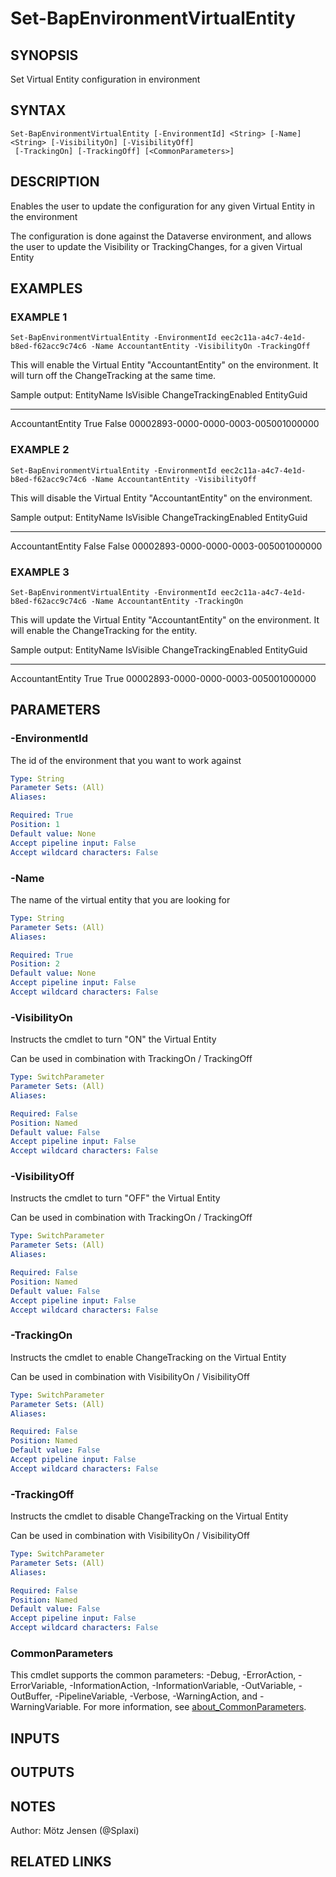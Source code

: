 ﻿---
external help file: d365bap.tools-help.xml
Module Name: d365bap.tools
online version:
schema: 2.0.0
---

# Set-BapEnvironmentVirtualEntity

## SYNOPSIS
Set Virtual Entity configuration in environment

## SYNTAX

```
Set-BapEnvironmentVirtualEntity [-EnvironmentId] <String> [-Name] <String> [-VisibilityOn] [-VisibilityOff]
 [-TrackingOn] [-TrackingOff] [<CommonParameters>]
```

## DESCRIPTION
Enables the user to update the configuration for any given Virtual Entity in the environment

The configuration is done against the Dataverse environment, and allows the user to update the Visibility or TrackingChanges, for a given Virtual Entity

## EXAMPLES

### EXAMPLE 1
```
Set-BapEnvironmentVirtualEntity -EnvironmentId eec2c11a-a4c7-4e1d-b8ed-f62acc9c74c6 -Name AccountantEntity -VisibilityOn -TrackingOff
```

This will enable the Virtual Entity "AccountantEntity" on the environment.
It will turn off the ChangeTracking at the same time.

Sample output:
EntityName                     IsVisible ChangeTrackingEnabled EntityGuid
----------                     --------- --------------------- ----------
AccountantEntity               True      False                 00002893-0000-0000-0003-005001000000

### EXAMPLE 2
```
Set-BapEnvironmentVirtualEntity -EnvironmentId eec2c11a-a4c7-4e1d-b8ed-f62acc9c74c6 -Name AccountantEntity -VisibilityOff
```

This will disable the Virtual Entity "AccountantEntity" on the environment.

Sample output:
EntityName                     IsVisible ChangeTrackingEnabled EntityGuid
----------                     --------- --------------------- ----------
AccountantEntity               False     False                 00002893-0000-0000-0003-005001000000

### EXAMPLE 3
```
Set-BapEnvironmentVirtualEntity -EnvironmentId eec2c11a-a4c7-4e1d-b8ed-f62acc9c74c6 -Name AccountantEntity -TrackingOn
```

This will update the Virtual Entity "AccountantEntity" on the environment.
It will enable the ChangeTracking for the entity.

Sample output:
EntityName                     IsVisible ChangeTrackingEnabled EntityGuid
----------                     --------- --------------------- ----------
AccountantEntity               True      True                  00002893-0000-0000-0003-005001000000

## PARAMETERS

### -EnvironmentId
The id of the environment that you want to work against

```yaml
Type: String
Parameter Sets: (All)
Aliases:

Required: True
Position: 1
Default value: None
Accept pipeline input: False
Accept wildcard characters: False
```

### -Name
The name of the virtual entity that you are looking for

```yaml
Type: String
Parameter Sets: (All)
Aliases:

Required: True
Position: 2
Default value: None
Accept pipeline input: False
Accept wildcard characters: False
```

### -VisibilityOn
Instructs the cmdlet to turn "ON" the Virtual Entity

Can be used in combination with TrackingOn / TrackingOff

```yaml
Type: SwitchParameter
Parameter Sets: (All)
Aliases:

Required: False
Position: Named
Default value: False
Accept pipeline input: False
Accept wildcard characters: False
```

### -VisibilityOff
Instructs the cmdlet to turn "OFF" the Virtual Entity

Can be used in combination with TrackingOn / TrackingOff

```yaml
Type: SwitchParameter
Parameter Sets: (All)
Aliases:

Required: False
Position: Named
Default value: False
Accept pipeline input: False
Accept wildcard characters: False
```

### -TrackingOn
Instructs the cmdlet to enable ChangeTracking on the Virtual Entity

Can be used in combination with VisibilityOn / VisibilityOff

```yaml
Type: SwitchParameter
Parameter Sets: (All)
Aliases:

Required: False
Position: Named
Default value: False
Accept pipeline input: False
Accept wildcard characters: False
```

### -TrackingOff
Instructs the cmdlet to disable ChangeTracking on the Virtual Entity

Can be used in combination with VisibilityOn / VisibilityOff

```yaml
Type: SwitchParameter
Parameter Sets: (All)
Aliases:

Required: False
Position: Named
Default value: False
Accept pipeline input: False
Accept wildcard characters: False
```

### CommonParameters
This cmdlet supports the common parameters: -Debug, -ErrorAction, -ErrorVariable, -InformationAction, -InformationVariable, -OutVariable, -OutBuffer, -PipelineVariable, -Verbose, -WarningAction, and -WarningVariable. For more information, see [about_CommonParameters](http://go.microsoft.com/fwlink/?LinkID=113216).

## INPUTS

## OUTPUTS

## NOTES
Author: Mötz Jensen (@Splaxi)

## RELATED LINKS
